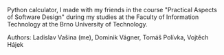 Python calculator, I made with my friends in the course "Practical Aspects of Software Design" during my studies at the Faculty of Information Technology at the Brno University of Technology.

Authors: Ladislav Vašina (me), Dominik Vágner, Tomáš Polívka, Vojtěch Hájek
